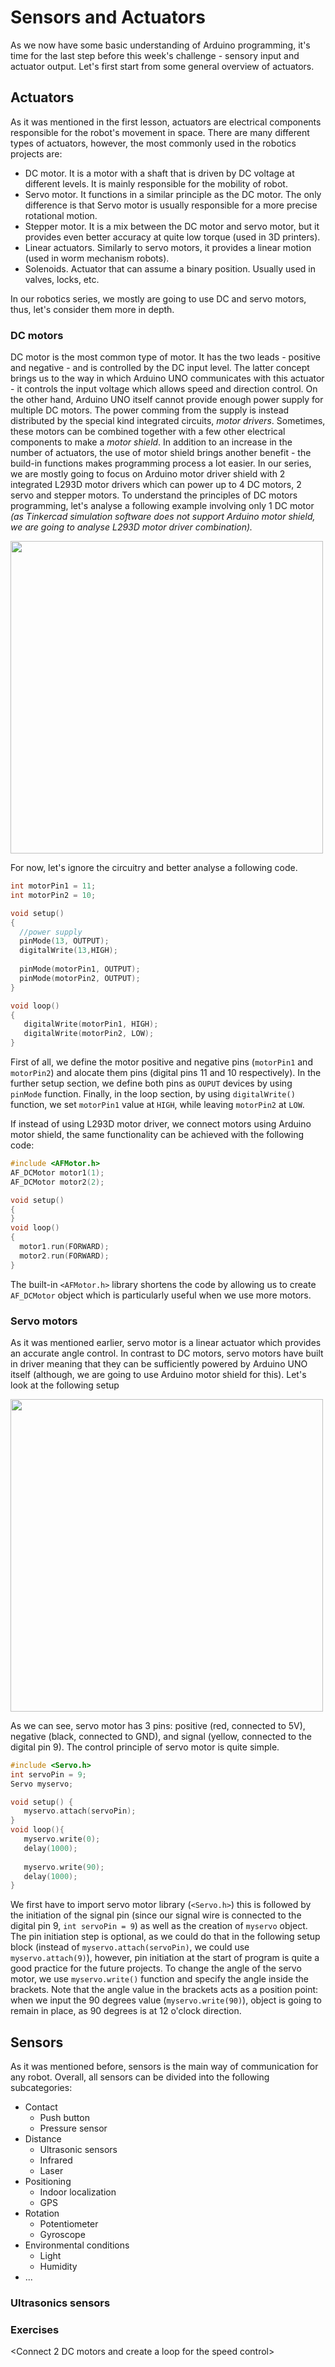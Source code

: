 # Sensors and Actuators

As we now have some basic understanding of Arduino programming, it's time for the last step before this week's challenge - sensory input and actuator output. Let's first start from some general overview of actuators.

## Actuators

As it was mentioned in the first lesson, actuators are electrical components responsible for the robot's movement in space. There are many different types of actuators, however, the most commonly used in the robotics projects are:
- DC motor. It is a motor with a shaft that is driven by DC voltage at different levels. It is mainly responsible for the mobility of robot.
- Servo motor. It functions in a similar principle as the DC motor. The only difference is that Servo motor is usually responsible for a more precise rotational motion.
- Stepper motor. It is a mix between the DC motor and servo motor, but it provides even better accuracy at quite low torque (used in 3D printers).
- Linear actuators. Similarly to servo motors, it provides a linear motion (used in worm mechanism robots).
- Solenoids. Actuator that can assume a binary position. Usually used in valves, locks, etc.

In our robotics series, we mostly are going to use DC and servo motors, thus, let's consider them more in depth.

### DC motors

DC motor is the most common type of motor. It has the two leads - positive and negative - and is controlled by the DC input level. The latter concept brings us to the way in which Arduino UNO communicates with this actuator - it controls the input voltage which allows speed and direction control. 
On the other hand, Arduino UNO itself cannot provide enough power supply for multiple DC motors. The power comming from the supply is instead distributed by the special kind integrated circuits, *motor drivers*. Sometimes, these motors can be combined together with a few other electrical components to make a *motor shield*. In addition to an increase in the number of actuators, the use of motor shield brings another benefit - the build-in functions makes programming process a lot easier. In our series, we are mostly going to focus on Arduino motor driver shield with 2 integrated L293D motor drivers which can power up to 4 DC motors, 2 servo and stepper motors. 
To understand the principles of DC motors programming, let's analyse a following example involving only 1 DC motor *(as Tinkercad simulation software does not support Arduino motor shield, we are going to analyse L293D motor driver combination).*

<img src = "https://csg.tinkercad.com/things/3ierCt4F3Uv/t725.png?rev=1520142661994824596&s=&v=1&type=circuits" width = "500">

For now, let's ignore the circuitry and better analyse a following code.
```c
int motorPin1 = 11;
int motorPin2 = 10;

void setup()
{
  //power supply
  pinMode(13, OUTPUT);
  digitalWrite(13,HIGH);
  
  pinMode(motorPin1, OUTPUT);
  pinMode(motorPin2, OUTPUT);
}

void loop()
{
   digitalWrite(motorPin1, HIGH);
   digitalWrite(motorPin2, LOW);
}
```
First of all, we define the motor positive and negative pins (``` motorPin1 ``` and ```motorPin2```) and alocate them pins (digital pins 11 and 10 respectively). In the further setup section, we define both pins as ```OUPUT``` devices by using ```pinMode``` function. Finally, in the loop section, by using ```digitalWrite()``` function, we set ```motorPin1``` value at ```HIGH```, while leaving ```motorPin2``` at ```LOW```.

If instead of using L293D motor driver, we connect motors using Arduino motor shield, the same functionality can be achieved with the following code:

```c
#include <AFMotor.h>
AF_DCMotor motor1(1);
AF_DCMotor motor2(2);

void setup()
{
}
void loop()
{
  motor1.run(FORWARD);
  motor2.run(FORWARD);
}
```
The built-in ```<AFMotor.h>``` library shortens the code by allowing us to create ```AF_DCMotor``` object which is particularly useful when we use more motors.


### Servo motors
As it was mentioned earlier, servo motor is a linear actuator which provides an accurate angle control. In contrast to DC motors, servo motors have built in driver meaning that they can be sufficiently powered by Arduino UNO itself (although, we are going to use Arduino motor shield for this). Let's look at the following setup

<img src = "https://csg.tinkercad.com/things/lr6LBSqFryb/t725.png?rev=1523859684531520732&s=&v=1&type=circuits" width = "500">

As we can see, servo motor has 3 pins: positive (red, connected to 5V), negative (black, connected to GND), and signal (yellow, connected to the digital pin 9). The control principle of servo motor is quite simple.

```c
#include <Servo.h> 
int servoPin = 9; 
Servo myservo; 

void setup() { 
   myservo.attach(servoPin); 
}
void loop(){ 
   myservo.write(0); 
   delay(1000);
  
   myservo.write(90); 
   delay(1000); 
}
```
We first have to import servo motor library (```<Servo.h>```) this is followed by the initiation of the signal pin (since our signal wire is connected to the digital pin 9, ```int servoPin = 9```) as well as the creation of ```myservo``` object. The pin initiation step is optional, as we could do that in the following setup block (instead of ```myservo.attach(servoPin)```, we could use ```myservo.attach(9)```), however, pin initiation at the start of program is quite a good practice for the future projects. To change the angle of the servo motor, we use ```myservo.write()``` function and specify the angle inside the brackets. Note that the angle value in the brackets acts as a position point: when we input the 90 degrees value (```myservo.write(90)```), object is going to remain in place, as 90 degrees is at 12 o'clock direction.


## Sensors

As it was mentioned before, sensors is the main way of communication for any robot. Overall, all sensors can be divided into the following subcategories:
 * Contact
    * Push button
    * Pressure sensor
 * Distance
    * Ultrasonic sensors
    * Infrared
    * Laser
 * Positioning
    * Indoor localization
    * GPS
 * Rotation
    * Potentiometer
    * Gyroscope
 * Environmental conditions
    * Light
    * Humidity
 * ...
 
### Ultrasonics sensors


### Exercises

<Use keypad to control the speed of motor>

<Connect 2 DC motors and create a loop for the speed control>

<Ultrasonic sensor and piezo buzzer>
